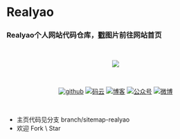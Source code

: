 
# Realyao

### Realyao个人网站代码仓库，[戳](https://realyao.gitee.io)图片前往网站首页
<br/>
<p align="center">    
    <a href="https://realyao.github.io" target="_blank">
        <img src="https://s3.ax1x.com/2021/03/04/6Zt9OS.png" width=""/>
    </a>
</p>
<br/>
<p align="center">
  <a href="https://github.com/realyao"><img src="https://img.shields.io/badge/Github-realyao-181717.svg?logo=github" alt="github"></a> 
  <a href="https://gitee.com/realyao"><img src="https://img.shields.io/badge/Gitee-realyao-C71D23.svg?logo=Gitee" alt="码云"></a> 
  <a href="https://blog.csdn.net/qq_41339564"><img src="https://img.shields.io/badge/CSDN-realyao-blue.svg?logo=c" alt="博客"></a>
  <a href="https://realyao.gitee.io/gzh/"><img src="https://img.shields.io/badge/Wechat-REALY-brightgreen.svg?logo=wechat" alt="公众号"></a>
  <a href="https://www.weibo.com/yulaoban123"><img src="https://img.shields.io/badge/Weibo-realyao---critical.svg?logo=sina weibo" alt="微博"></a>
</p>
<br/>

* 主页代码见分支 branch/sitemap-realyao 
* 欢迎 Fork \ Star
